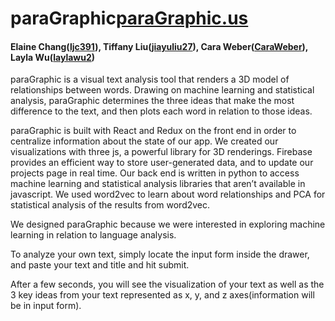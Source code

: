 # paraGraphic[paraGraphic.us](paraGraphic.us)
#### Elaine Chang([ljc391](https://github.com/ljc391)), Tiffany Liu([jiayuliu27](https://github.com/jiayuliu27)), Cara Weber([CaraWeber](https://github.com/CaraWeber)), Layla Wu([laylawu2](https://github.com/laylawu2))

paraGraphic is a visual text analysis tool that renders a 3D model of relationships between words.  Drawing on machine learning and statistical analysis, paraGraphic determines the three ideas that make the most difference to the text, and then plots each word in relation to those ideas.  

paraGraphic is built with React and Redux on the front end in order to centralize information about the state of our app. We created our visualizations with three js, a powerful library for 3D renderings.  Firebase provides an efficient way to store user-generated data, and to update our projects page in real time.  Our back end is written in python to access machine learning and statistical analysis libraries that aren’t available in javascript. We used word2vec to learn about word relationships and PCA for statistical analysis of the results from word2vec.

We designed paraGraphic because we were interested in exploring machine learning in relation to language analysis.  


To analyze your own text, simply locate the input form inside the drawer, and paste your text and title and hit submit.

After a few seconds, you will see the visualization of your text as well as the 3 key ideas from your text represented as x, y, and z axes(information will be in input form).
